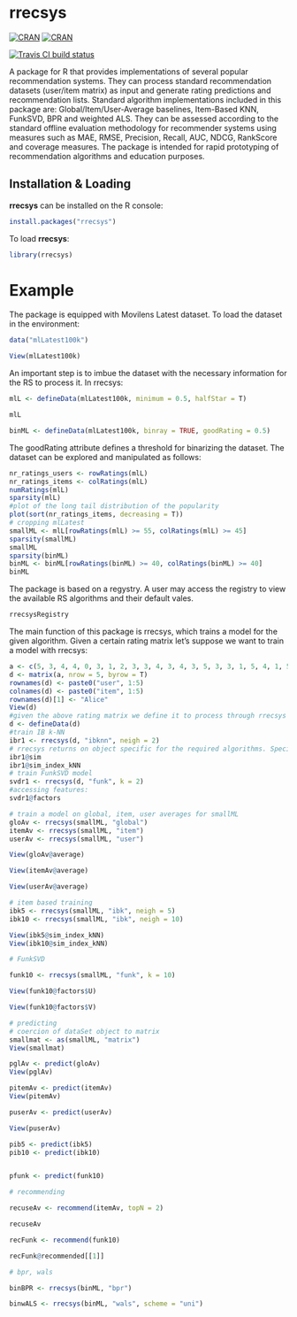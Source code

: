 # rrecsys 
[![CRAN](http://www.r-pkg.org/badges/version/rrecsys)](https://cran.r-project.org/web/packages/rrecsys/index.html)
[![CRAN](http://cranlogs.r-pkg.org/badges/rrecsys)](https://cran.r-project.org/web/packages/rrecsys/index.html)
<!--- [![Appveyor build status](https://ci.appveyor.com/api/projects/status/j0504s5kapv95xe5?svg=true)](https://ci.appveyor.com/project/ludovikcoba/rrecsys) --->
[![Travis CI build status](https://travis-ci.org/ludovikcoba/rrecsys.svg?branch=master)](https://travis-ci.org/ludovikcoba/rrecsys)

A package for R that provides implementations of several popular recommendation systems. They can process standard recommendation datasets (user/item matrix) as input and generate rating predictions and recommendation lists.  Standard algorithm implementations included in this package are: Global/Item/User-Average baselines, Item-Based KNN, FunkSVD, BPR and weighted ALS. They can be assessed according to the standard offline evaluation methodology for recommender systems using measures such as MAE, RMSE, Precision, Recall, AUC, NDCG, RankScore and coverage measures. The package is intended for rapid prototyping of recommendation algorithms and education purposes. 

## Installation & Loading

**rrecsys** can be installed on the R console:
```R
install.packages("rrecsys")
```

To load **rrecsys**:
```R
library(rrecsys)
```

# Example
The package is equipped with Movilens Latest dataset. To load the dataset in the environment:
```R
data("mlLatest100k")

View(mlLatest100k)
```
An important step is to imbue the dataset with the necessary information for the RS to process it. In rrecsys:
```R
mlL <- defineData(mlLatest100k, minimum = 0.5, halfStar = T)

mlL

binML <- defineData(mlLatest100k, binray = TRUE, goodRating = 0.5)
```
The goodRating attribute defines a threshold for binarizing the dataset.
The dataset can be explored and manipulated as follows:
```R
nr_ratings_users <- rowRatings(mlL)
nr_ratings_items <- colRatings(mlL)
numRatings(mlL)
sparsity(mlL)
#plot of the long tail distribution of the popularity
plot(sort(nr_ratings_items, decreasing = T))
# cropping mlLatest 
smallML <- mlL[rowRatings(mlL) >= 55, colRatings(mlL) >= 45]
sparsity(smallML)
smallML
sparsity(binML)
binML <- binML[rowRatings(binML) >= 40, colRatings(binML) >= 40]
binML
```

The package is based on a regystry. A user may access the registry to view the available RS algorithms and their default vales.
```R
rrecsysRegistry
```

The main function of this package is rrecsys, which trains a model for the given algorithm. Given a certain rating matrix let’s suppose we want to train a model with rrecsys:
```R
a <- c(5, 3, 4, 4, 0, 3, 1, 2, 3, 3, 4, 3, 4, 3, 5, 3, 3, 1, 5, 4, 1, 5, 5, 2, 1)
d <- matrix(a, nrow = 5, byrow = T)
rownames(d) <- paste0("user", 1:5)
colnames(d) <- paste0("item", 1:5)
rownames(d)[1] <- "Alice"
View(d)
#given the above rating matrix we define it to process through rrecsys
d <- defineData(d)
#train IB k-NN
ibr1 <- rrecsys(d, "ibknn", neigh = 2)
# rrecsys returns on object specific for the required algorithms. Specific elements of the algorithm will be returned as slots.
ibr1@sim
ibr1@sim_index_kNN
# train FunkSVD model
svdr1 <- rrecsys(d, "funk", k = 2)
#accessing features:
svdr1@factors

# train a model on global, item, user averages for smallML
gloAv <- rrecsys(smallML, "global")
itemAv <- rrecsys(smallML, "item")
userAv <- rrecsys(smallML, "user")

View(gloAv@average)

View(itemAv@average)

View(userAv@average)

# item based training
ibk5 <- rrecsys(smallML, "ibk", neigh = 5)
ibk10 <- rrecsys(smallML, "ibk", neigh = 10)

View(ibk5@sim_index_kNN)
View(ibk10@sim_index_kNN)

# FunkSVD

funk10 <- rrecsys(smallML, "funk", k = 10)

View(funk10@factors$U)

View(funk10@factors$V)

# predicting
# coercion of dataSet object to matrix
smallmat <- as(smallML, "matrix")
View(smallmat)

pglAv <- predict(gloAv)
View(pglAv)

pitemAv <- predict(itemAv)
View(pitemAv)

puserAv <- predict(userAv)

View(puserAv)

pib5 <- predict(ibk5)
pib10 <- predict(ibk10)


pfunk <- predict(funk10)

# recommending

recuseAv <- recommend(itemAv, topN = 2)

recuseAv

recFunk <- recommend(funk10)

recFunk@recommended[[1]]

# bpr, wals

binBPR <- rrecsys(binML, "bpr")

binwALS <- rrecsys(binML, "wals", scheme = "uni")
```
